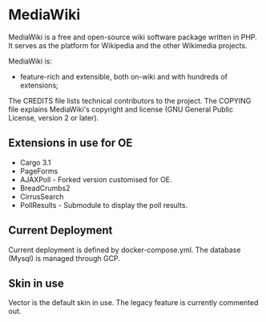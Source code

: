 # MediaWiki

MediaWiki is a free and open-source wiki software package written in PHP. It
serves as the platform for Wikipedia and the other Wikimedia projects.

MediaWiki is:

* feature-rich and extensible, both on-wiki and with hundreds of extensions;
 
The CREDITS file lists technical contributors to the project. The COPYING file explains
MediaWiki's copyright and license (GNU General Public License, version 2 or
later).

## Extensions in use for OE

* Cargo 3.1
* PageForms
* AJAXPoll - Forked version customised for OE.
* BreadCrumbs2
* CirrusSearch
* PollResults - Submodule to display the poll results.


## Current Deployment

Current deployment is defined by docker-compose.yml. The database (Mysql) is managed through GCP.

## Skin in use

Vector is the default skin in use. The legacy feature is currently commented out.